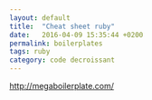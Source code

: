 ```yaml
---
layout: default
title:  "Cheat sheet ruby"
date:   2016-04-09 15:35:44 +0200
permalink: boilerplates
tags: ruby
category: code decroissant
---
```



http://megaboilerplate.com/